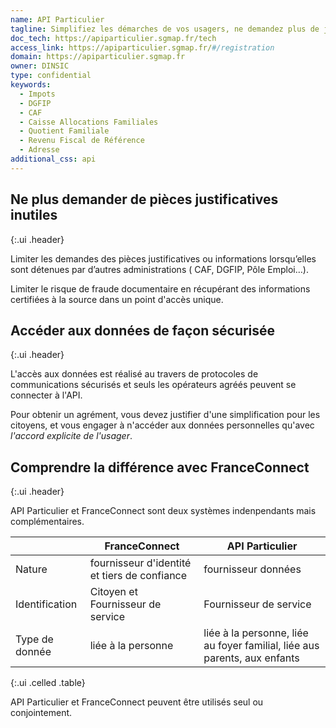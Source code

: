 ```yaml
---
name: API Particulier
tagline: Simplifiez les démarches de vos usagers, ne demandez plus de justificatifs
doc_tech: https://apiparticulier.sgmap.fr/tech
access_link: https://apiparticulier.sgmap.fr/#/registration
domain: https://apiparticulier.sgmap.fr
owner: DINSIC
type: confidential
keywords:
  - Impots
  - DGFIP
  - CAF
  - Caisse Allocations Familiales
  - Quotient Familiale
  - Revenu Fiscal de Référence
  - Adresse
additional_css: api
---
```



## Ne plus demander de pièces justificatives inutiles
{:.ui .header}

Limiter les demandes des pièces justificatives ou informations lorsqu’elles sont détenues par d’autres administrations ( CAF, DGFIP, Pôle Emploi…).

Limiter le risque de fraude documentaire en récupérant des informations certifiées à la source dans un point d'accès unique.


## Accéder aux données de façon sécurisée
{:.ui .header}

L'accès aux données est réalisé au travers de protocoles de communications sécurisés et seuls les opérateurs agréés peuvent se connecter à l'API.

Pour obtenir un agrément, vous devez justifier d'une simplification pour les citoyens, et vous engager à n'accéder aux données personnelles qu'avec *l'accord explicite de l'usager*.


## Comprendre la différence avec FranceConnect
{:.ui .header}

API Particulier et FranceConnect sont deux systèmes indenpendants mais complémentaires.

|                | FranceConnect                                | API Particulier                                                           |
|----------------|----------------------------------------------|---------------------------------------------------------------------------|
| Nature         | fournisseur d'identité et tiers de confiance | fournisseur données                                                       |
| Identification | Citoyen et Fournisseur de service            | Fournisseur de service                                                    |
| Type de donnée | liée à la personne                           | liée à la personne, liée au foyer familial, liée aus parents, aux enfants |
{:.ui .celled .table}

API Particulier et FranceConnect peuvent être utilisés seul ou conjointement.
